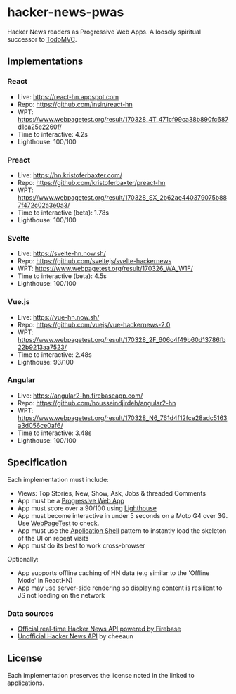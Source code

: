 # hacker-news-pwas
Hacker News readers as Progressive Web Apps. A loosely spiritual successor to [TodoMVC](https://github.com/tastejs/todomvc).

## Implementations

### React

* Live: https://react-hn.appspot.com
* Repo: https://github.com/insin/react-hn
* WPT: https://www.webpagetest.org/result/170328_4T_471cf99ca38b890fc687d1ca25e2260f/
* Time to interactive: 4.2s
* Lighthouse: 100/100

### Preact

* Live: https://hn.kristoferbaxter.com/
* Repo: https://github.com/kristoferbaxter/preact-hn
* WPT: https://www.webpagetest.org/result/170328_SX_2b62ae440379075b887f472c02a3e0a3/
* Time to interactive (beta): 1.78s
* Lighthouse: 100/100

### Svelte

* Live: https://svelte-hn.now.sh/
* Repo: https://github.com/sveltejs/svelte-hackernews
* WPT: https://www.webpagetest.org/result/170326_WA_W1F/
* Time to interactive (beta): 4.5s
* Lighthouse: 100/100

### Vue.js

* Live: https://vue-hn.now.sh/
* Repo: https://github.com/vuejs/vue-hackernews-2.0
* WPT: https://www.webpagetest.org/result/170328_2F_606c4f49b60d13786fb22b9213aa7523/
* Time to interactive: 2.48s
* Lighthouse: 93/100

### Angular

* Live: https://angular2-hn.firebaseapp.com/
* Repo: https://github.com/housseindjirdeh/angular2-hn
* WPT: https://www.webpagetest.org/result/170328_N6_761d4f12fce28adc5163a3d056ce0af6/
* Time to interactive: 3.48s
* Lighthouse: 100/100

## Specification

Each implementation must include:

* Views: Top Stories, New, Show, Ask, Jobs & threaded Comments
* App must be a [Progressive Web App](g.co/ProgressiveWebApps)
* App must score over a 90/100 using [Lighthouse](https://github.com/GoogleChrome/lighthouse)
* App must become interactive in under 5 seconds on a Moto G4 over 3G. Use [WebPageTest](https://www.webpagetest.org/easy) to check.
* App must use the [Application Shell](https://developers.google.com/web/fundamentals/architecture/app-shell) pattern to instantly load the skeleton of the UI on repeat visits
* App must do its best to work cross-browser 

Optionally:

* App supports offline caching of HN data (e.g similar to the 'Offline Mode' in ReactHN)
* App may use server-side rendering so displaying content is resilient to JS not loading on the network

### Data sources

* [Official real-time Hacker News API powered by Firebase](https://github.com/HackerNews/API)
* [Unofficial Hacker News API](https://github.com/cheeaun/node-hnapi) by cheeaun

## License

Each implementation preserves the license noted in the linked to applications.


